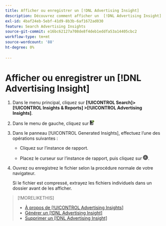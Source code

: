 ```yaml
---
title: Afficher ou enregistrer un [!DNL Advertising Insight]
description: Découvrez comment afficher un  [!DNL Advertising Insight]  et l’enregistrer dans un fichier.
exl-id: 4baf24eb-5ebf-41d9-8b3b-6af1672ad030
feature: Search Advertising Insights
source-git-commit: e16bc62127a708de8f4deb1eddfa53a14405cbc2
workflow-type: tm+mt
source-wordcount: '88'
ht-degree: 0%

---
```


# Afficher ou enregistrer un [!DNL Advertising Insight]

1. Dans le menu principal, cliquez sur **[!UICONTROL Search]> [!UICONTROL Insights & Reports] >[!UICONTROL Advertising Insights]**.

2. Dans le menu de gauche, cliquez sur ![Rapports](/help/search-social-commerce/assets/insight-reports.png "2}.")

3. Dans le panneau [!UICONTROL Generated Insights], effectuez l’une des opérations suivantes :

   * Cliquez sur l’instance de rapport.

   * Placez le curseur sur l’instance de rapport, puis cliquez sur ![Télécharger](/help/search-social-commerce/assets/insight-download.png "Télécharger").

4. Ouvrez ou enregistrez le fichier selon la procédure normale de votre navigateur.

   Si le fichier est compressé, extrayez les fichiers individuels dans un dossier avant de les afficher.

>[!MORELIKETHIS]
>
>* [À propos de [!UICONTROL Advertising Insights]](insight-about.md)
>* [Générer un [!DNL Advertising Insight]](insight-generate.md)
>* [Supprimer un [!DNL Advertising Insight]](insight-delete.md)
